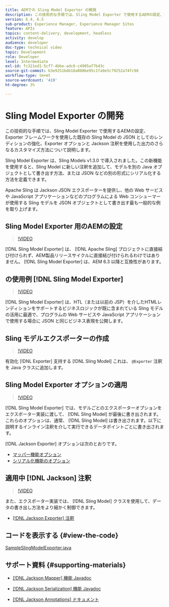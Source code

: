 ```yaml
---
title: AEMでの Sling Model Exporter の開発
description: この技術的な手順では、Sling Model Exporter で使用するAEMの設定、Exporter フレームワークを使用した既存の Sling Model の JSON としてのレンディションの強化、Exporter オプションと Jackson 注釈を使用した出力のさらなるカスタマイズ方法について説明します。
version: 6.4, 6.5
sub-product: Experience Manager, Experience Manager Sites
feature: APIs
topics: content-delivery, development, headless
activity: develop
audience: developer
doc-type: technical video
topic: Development
role: Developer
level: Intermediate
exl-id: fc321ed1-5cf7-4bbe-adc6-c4905af7b43c
source-git-commit: b3e9251bdb18a008be95c1fa9e5c79252a74fc98
workflow-type: tm+mt
source-wordcount: '419'
ht-degree: 3%

---
```


# Sling Model Exporter の開発

この技術的な手順では、Sling Model Exporter で使用するAEMの設定、Exporter フレームワークを使用した既存の Sling Model の JSON としてのレンディションの強化、Exporter オプションと Jackson 注釈を使用した出力のさらなるカスタマイズ方法について説明します。

Sling Model Exporter は、Sling Models v1.3.0 で導入されました。この新機能を使用すると、Sling Model に新しい注釈を追加して、モデルを別の Java オブジェクトとして書き出す方法、または JSON などの別の形式にシリアル化する方法を定義できます。

Apache Sling は Jackson JSON エクスポーターを提供し、他の Web サービスや JavaScript アプリケーションなどのプログラムによる Web コンシューマーが使用する Sling モデルを JSON オブジェクトとして書き出す最も一般的な例を取り上げます。

## Sling Model Exporter 用のAEMの設定

>[!VIDEO](https://video.tv.adobe.com/v/16862?quality=12&learn=on)

[!DNL Sling Model Exporter] は、 [!DNL Apache Sling] プロジェクトに直接結び付けられず、AEM製品リリースサイクルに直接結び付けられるわけではありません。 [!DNL Sling Model Exporter] は、AEM 6.3 以降と互換性があります。

## の使用例 [!DNL Sling Model Exporter]

>[!VIDEO](https://video.tv.adobe.com/v/16863?quality=12&learn=on)

[!DNL Sling Model Exporter] は、HTL（または以前の JSP）を介したHTMLレンディションをサポートするビジネスロジックが既に含まれている Sling モデルの活用に最適で、プログラムの Web サービスや JavaScript アプリケーションで使用する場合に JSON と同じビジネス表現を公開します。

## Sling モデルエクスポーターの作成

>[!VIDEO](https://video.tv.adobe.com/v/16864?quality=12&learn=on)

有効化 [!DNL Exporter] 支持する [!DNL Sling Model] これは、 `@Exporter` 注釈を Java クラスに追加します。

## Sling Model Exporter オプションの適用

>[!VIDEO](https://video.tv.adobe.com/v/16865?quality=12&learn=on)

[!DNL Sling Model Exporter] では、モデルごとのエクスポーターオプションをエクスポーター実装に渡して、 [!DNL Sling Model] が最後に書き出されます。 これらのオプションは、通常、 [!DNL Sling Model] は書き出されます。以下に説明するインライン注釈を介して実行できるデータポイントごとに書き出されます。

[!DNL Jackson Exporter] オプションは次のとおりです。

* [マッパー機能オプション](https://static.javadoc.io/com.fasterxml.jackson.core/jackson-databind/2.8.5/com/fasterxml/jackson/databind/MapperFeature.html)
* [シリアル化機能のオプション](https://static.javadoc.io/com.fasterxml.jackson.core/jackson-databind/2.8.5/com/fasterxml/jackson/databind/SerializationFeature.html)

## 適用中 [!DNL Jackson] 注釈

>[!VIDEO](https://video.tv.adobe.com/v/16866?quality=12&learn=on)

また、エクスポーター実装では、 [!DNL Sling Model] クラスを使用して、データの書き出し方法をより細かく制御できます。

* [[!DNL Jackson Exporter] 注釈](https://github.com/FasterXML/jackson-annotations/wiki/Jackson-Annotations)

## コードを表示する {#view-the-code}

[SampleSlingModelExporter.java](https://github.com/Adobe-Consulting-Services/acs-aem-samples/blob/master/core/src/main/java/com/adobe/acs/samples/models/SampleSlingModelExporter.java)

## サポート資料 {#supporting-materials}

* [[!DNL Jackson Mapper] 機能 Javadoc](https://static.javadoc.io/com.fasterxml.jackson.core/jackson-databind/2.8.5/com/fasterxml/jackson/databind/MapperFeature.html)
* [[!DNL Jackson Serialization] 機能 Javadoc](https://static.javadoc.io/com.fasterxml.jackson.core/jackson-databind/2.8.5/com/fasterxml/jackson/databind/SerializationFeature.html)

* [[!DNL Jackson Annotations] ドキュメント](https://github.com/FasterXML/jackson-annotations/wiki/Jackson-Annotations)
